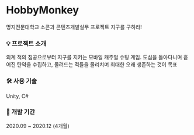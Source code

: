# HobbyMonkey

명지전문대학교 소콘과 콘텐츠개발실무 프로젝트
지구를 구하라!


### **💡 프로젝트 소개**

외계 적의 침공으로부터 지구를 지키는 모바일 캐주얼 슈팅 게임. 도심을 돌아다니며 흩어진 탄약을 수집하고, 몰려드는 적들을 물리치며 최대한 오래 생존하는 것이 목표

### **🛠️ 사용 기술**

Unity, C#

### **📅 개발 기간**

2020.09 ~ 2020.12 (4개월)
